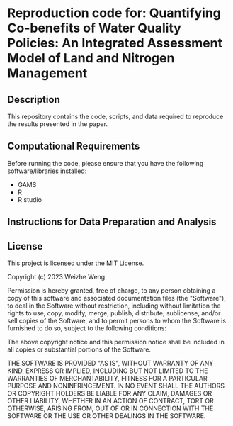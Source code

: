 # Reproduction code for: Quantifying Co-benefits of Water Quality Policies: An Integrated Assessment Model of Land and Nitrogen Management

## Description
This repository contains the code, scripts, and data required to reproduce the results presented in the paper.

## Computational Requirements
Before running the code, please ensure that you have the following software/libraries installed:
* GAMS
* R
* R studio

## Instructions for Data Preparation and Analysis


## License

This project is licensed under the MIT License.

Copyright (c) 2023 Weizhe Weng

Permission is hereby granted, free of charge, to any person obtaining a copy
of this software and associated documentation files (the "Software"), to deal
in the Software without restriction, including without limitation the rights
to use, copy, modify, merge, publish, distribute, sublicense, and/or sell
copies of the Software, and to permit persons to whom the Software is
furnished to do so, subject to the following conditions:

The above copyright notice and this permission notice shall be included in all
copies or substantial portions of the Software.

THE SOFTWARE IS PROVIDED "AS IS", WITHOUT WARRANTY OF ANY KIND, EXPRESS OR
IMPLIED, INCLUDING BUT NOT LIMITED TO THE WARRANTIES OF MERCHANTABILITY,
FITNESS FOR A PARTICULAR PURPOSE AND NONINFRINGEMENT. IN NO EVENT SHALL THE
AUTHORS OR COPYRIGHT HOLDERS BE LIABLE FOR ANY CLAIM, DAMAGES OR OTHER
LIABILITY, WHETHER IN AN ACTION OF CONTRACT, TORT OR OTHERWISE, ARISING FROM,
OUT OF OR IN CONNECTION WITH THE SOFTWARE OR THE USE OR OTHER DEALINGS IN THE
SOFTWARE.


